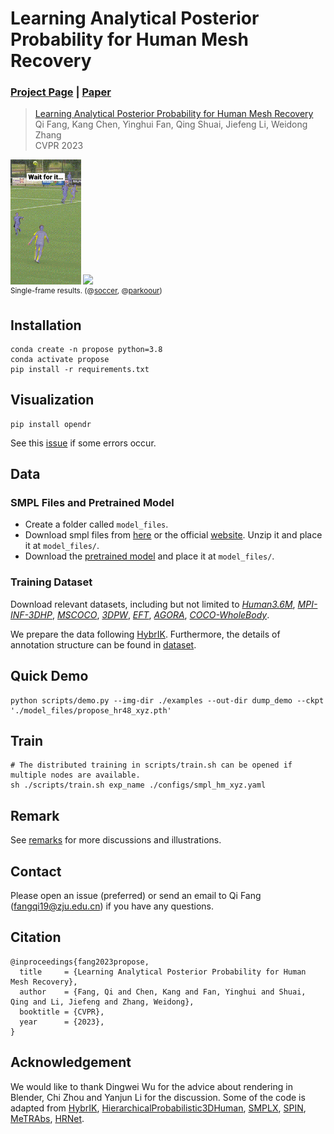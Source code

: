 # Learning Analytical Posterior Probability for Human Mesh Recovery
### [Project Page](https://netease-gameai.github.io/ProPose/) | [Paper](https://netease-gameai.github.io/ProPose/static/assets/CVPR2023_ProPose.pdf)

> [Learning Analytical Posterior Probability for Human Mesh Recovery](https://netease-gameai.github.io/ProPose/static/assets/CVPR2023_ProPose.pdf)    
> Qi Fang, Kang Chen, Yinghui Fan, Qing Shuai, Jiefeng Li, Weidong Zhang  
> CVPR 2023  

<div align="left">
<img src="assets/soccer.gif" height="200"> <img src="assets/parkour.gif" height="200">
<br>
<sup>
Single-frame results. (@<a href="https://www.youtube.com/watch?v=hS3UGaZSAuk&ab_channel=Joris">soccer</a>, @<a href="https://www.youtube.com/watch?v=uqOWoeJ7bpo&ab_channel=urbanamadei">parkoour</a>)

</sup>
</div>

## Installation  
```
conda create -n propose python=3.8
conda activate propose
pip install -r requirements.txt
```

## Visualization
```
pip install opendr
```
See this [issue](https://github.com/akanazawa/hmr/issues/82#issuecomment-557430371) if some errors occur.

## Data
### SMPL Files and Pretrained Model  
- Create a folder called `model_files`.
- Download smpl files from [here](https://drive.google.com/file/d/1BKLS7gTVP6Rsw775r12OyQUB6At1tJBv/view?usp=share_link) or the official [website](https://smpl.is.tue.mpg.de/). Unzip it and place it at `model_files/`. 
- Download the [pretrained model](https://drive.google.com/file/d/1F0fnbRxvB0xE117iGxUiDpG-CFzJqN2r/view?usp=share_link) and place it at `model_files/`.

### Training Dataset  
Download relevant datasets, including but not limited to [*Human3.6M*](http://vision.imar.ro/human3.6m/description.php), [*MPI-INF-3DHP*](https://vcai.mpi-inf.mpg.de/3dhp-dataset/), [*MSCOCO*](https://cocodataset.org/), [*3DPW*](https://virtualhumans.mpi-inf.mpg.de/3DPW/), [*EFT*](https://github.com/facebookresearch/eft), [*AGORA*](https://agora.is.tue.mpg.de), [*COCO-WholeBody*](https://github.com/jin-s13/COCO-WholeBody). 

We prepare the data following [HybrIK](https://github.com/Jeff-sjtu/HybrIK#fetch-data). Furthermore, the details of annotation structure can be found in [dataset](./propose/datasets/#dataset-notes).

## Quick Demo
```
python scripts/demo.py --img-dir ./examples --out-dir dump_demo --ckpt './model_files/propose_hr48_xyz.pth'
```

## Train
```
# The distributed training in scripts/train.sh can be opened if multiple nodes are available.
sh ./scripts/train.sh exp_name ./configs/smpl_hm_xyz.yaml
```

## Remark
See [remarks](./remarks.md) for more discussions and illustrations.

## Contact
Please open an issue (preferred) or send an email to Qi Fang (fangqi19@zju.edu.cn) if you have any questions.

## Citation  
```
@inproceedings{fang2023propose,
  title     = {Learning Analytical Posterior Probability for Human Mesh Recovery},
  author    = {Fang, Qi and Chen, Kang and Fan, Yinghui and Shuai, Qing and Li, Jiefeng and Zhang, Weidong},
  booktitle = {CVPR},
  year      = {2023},
}
```

## Acknowledgement  
We would like to thank Dingwei Wu for the advice about rendering in Blender, Chi Zhou and Yanjun Li for the discussion. Some of the code is adapted from [HybrIK](https://github.com/Jeff-sjtu/HybrIK), [HierarchicalProbabilistic3DHuman](https://github.com/akashsengupta1997/HierarchicalProbabilistic3DHuman), [SMPLX](https://github.com/vchoutas/smplx), [SPIN](https://github.com/nkolot/SPIN), [MeTRAbs](https://github.com/isarandi/metrabs), [HRNet](https://github.com/HRNet/HRNet-Image-Classification).
